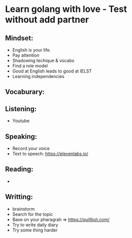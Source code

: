 # Learn golang with love - Test without add partner
## Mindset:
- English is your life.
- Pay attention
- Shadowing techique & vocabs
- Find a role model
- Good at English leads to good at IELST
- Learning independencies

## Vocaburary:


## Listening:
- Youtube
 

## Speaking:
- Record your voice
- Text to speech: https://elevenlabs.io/

## Reading:
- 


## Writting:
- brainstorm
- Search for the topic 
- Base on your pharagrah => https://quillbot.com/ 
- Try to write daily diary
- Try some thing harder